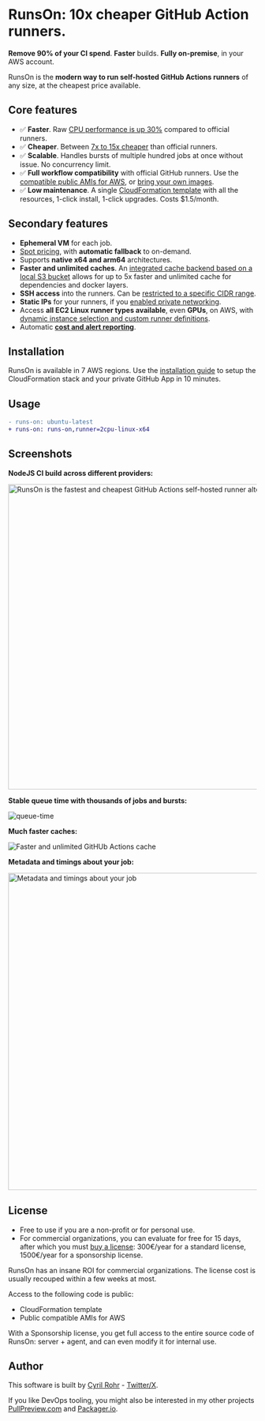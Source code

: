 # RunsOn: 10x cheaper GitHub Action runners.

**Remove 90% of your CI spend**. **Faster** builds. **Fully on-premise**, in your AWS account.

RunsOn is the **modern way to run self-hosted GitHub Actions runners** of any size, at the cheapest price available.

## Core features

- ✅ **Faster**. Raw [CPU performance is up 30%](https://runs-on.com/benchmarks/github-actions-runners/) compared to official runners.
- ✅ **Cheaper**. Between [7x to 15x cheaper](https://runs-on.com/calculator/) than official runners.
- ✅ **Scalable**. Handles bursts of multiple hundred jobs at once without issue. No concurrency limit.
- ✅ **Full workflow compatibility** with official GitHub runners. Use the [compatible public AMIs for AWS](https://github.com/runs-on/runner-images-for-aws), or [bring your own images](https://runs-on.com/features/byoi/).
- ✅ **Low maintenance**. A single [CloudFormation template](./cloudformation/template.yaml) with all the resources, 1-click install, 1-click upgrades. Costs $1.5/month.

## Secondary features

- **Ephemeral VM** for each job.
- [Spot pricing](https://runs-on.com/features/spot-instances/), with **automatic fallback** to on-demand.
- Supports **native x64 and arm64** architectures.
- **Faster and unlimited caches**. An [integrated cache backend based on a local S3 bucket](https://runs-on.com/features/s3-cache-for-github-actions/) allows for up to 5x faster and unlimited cache for dependencies and docker layers.
- **SSH access** into the runners. Can be [restricted to a specific CIDR range](https://runs-on.com/features/ssh/).
- **Static IPs** for your runners, if you [enabled private networking](https://runs-on.com/features/static-ips/).
- Access **all EC2 Linux runner types available**, even **GPUs**, on AWS, with [dynamic instance selection and custom runner definitions](https://runs-on.com/features/custom-runners/).
- Automatic [**cost and alert reporting**](https://runs-on.com/features/cost-and-alert-report/).

## Installation

RunsOn is available in 7 AWS regions. Use the [installation guide](https://runs-on.com/guides/install/) to setup the CloudFormation stack and your private GitHub App in 10 minutes.

## Usage

```diff
- runs-on: ubuntu-latest
+ runs-on: runs-on,runner=2cpu-linux-x64
```

## Screenshots

**NodeJS CI build across different providers:**

<img width="618" alt="RunsOn is the fastest and cheapest GitHub Actions self-hosted runner alternative" src="https://github.com/runs-on/runs-on/assets/6114/70ff5114-c843-4834-a872-1255ed10624e">

**Stable queue time with thousands of jobs and bursts:**

![queue-time](https://github.com/runs-on/runs-on/assets/6114/0a0a5a0c-5bc2-49e5-bc31-49c62a265490)

**Much faster caches:**

![Faster and unlimited GitHUb Actions cache](https://github.com/runs-on/runs-on/assets/6114/27dfbb5e-c979-4892-8b2c-8fe6024c0d41)

**Metadata and timings about your job:**

<img width="642" alt="Metadata and timings about your job" src="https://github.com/runs-on/runs-on/assets/6114/7ff224a1-e5e2-47a1-8131-5cacd6d69b65">

## License

- Free to use if you are a non-profit or for personal use.
- For commercial organizations, you can evaluate for free for 15 days, after which you must [buy a license](https://runs-on.com/pricing/): 300€/year for a standard license, 1500€/year for a sponsorship license.

RunsOn has an insane ROI for commercial organizations. The license cost is usually recouped within a few weeks at most.

Access to the following code is public:

- CloudFormation template
- Public compatible AMIs for AWS

With a Sponsorship license, you get full access to the entire source code of RunsOn: server + agent, and can even modify it for internal use.

## Author

This software is built by [Cyril Rohr](https://cyrilrohr.com) - [Twitter/X](https://twitter.com/crohr).

If you like DevOps tooling, you might also be interested in my other projects [PullPreview.com](https://pullpreview.com) and [Packager.io](https://packager.io).
